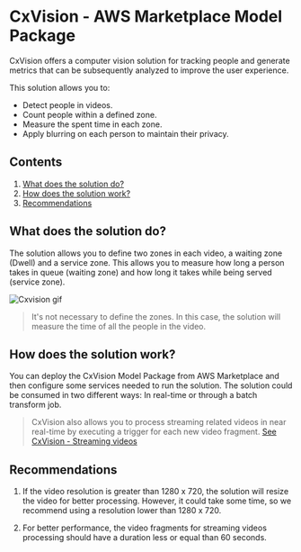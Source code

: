 # CxVision - AWS Marketplace Model Package

CxVision offers a computer vision solution for tracking people and generate metrics that can be subsequently analyzed to improve the user experience.

This solution allows you to:

* Detect people in videos.
* Count people within a defined zone.
* Measure the spent time in each zone.
* Apply blurring on each person to maintain their privacy.


## Contents

1. [What does the solution do?](#What-does-the-solution-do?)
2. [How does the solution work?](#How-does-the-solution-work?)
3. [Recommendations](#Recommendations)
        
## What does the solution do?

The solution allows you to define two zones in each video, a waiting zone (Dwell) and a service zone. This allows you to measure how long a person takes in queue (waiting zone) and how long it takes while being served (service zone). 

![Cxvision gif](./imgs/cxvision.gif)

> It's not necessary to define the zones. In this case, the solution will measure the time of all the people in the video.

## How does the solution work?

You can deploy the CxVision Model Package from AWS Marketplace and then configure some services needed to run the solution.
The solution could be consumed in two different ways: In real-time or through a batch transform job.

> CxVision also allows you to process streaming related videos in near real-time by executing a trigger for each new video fragment. [See CxVision - Streaming videos](./StreamingVideos.ipynb)

## Recommendations

1. If the video resolution is greater than 1280 x 720, the solution will resize the video for better processing. However, it could take some time, so we recommend using a resolution lower than 1280 x 720.

2. For better performance, the video fragments for streaming videos processing should have a duration less or equal than 60 seconds.
